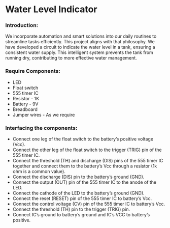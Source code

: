 
# Water Level Indicator

### Introduction:
We incorporate automation and smart solutions into our daily routines to streamline tasks efficiently. This project aligns with that philosophy. We have developed a circuit to indicate the water level in a tank, ensuring a consistent water supply. This intelligent system prevents the tank from running dry, contributing to more effective water management.

### Require Components:
- LED
- Float switch
- 555 timer IC
- Resistor - 1K
- Battery - 9V
- Breadboard
- Jumper wires - As we require


### Interfacing the components:
- Connect one leg of the float switch to the battery’s positive voltage (Vcc).
- Connect the other leg of the float switch to the trigger (TRIG) pin of the 555 timer IC.
- Connect the threshold (TH) and discharge (DIS) pins of the 555 timer IC together and connect them to the battery’s Vcc through a resistor (1k ohm is a common value).
- Connect the discharge (DIS) pin to the battery’s ground (GND).
- Connect the output (OUT) pin of the 555 timer IC to the anode of the LED.
- Connect the cathode of the LED to the battery’s ground (GND).
- Connect the reset (RESET) pin of the 555 timer IC to battery’s Vcc.
- Connect the control voltage (CV) pin of the 555 timer IC to battery’s Vcc.
- Connect the threshold (TH) pin to the trigger (TRIG) pin.
- Connect IC’s ground to battery’s ground and IC’s VCC to battery’s positive.





